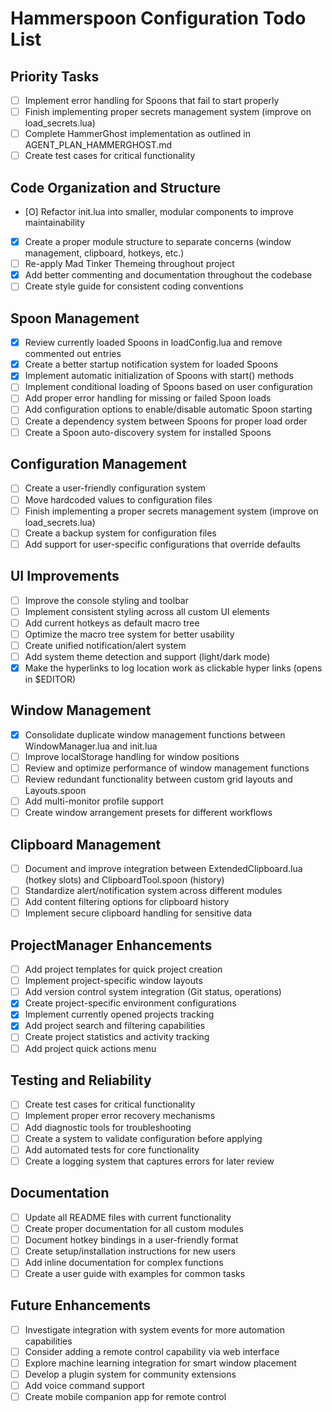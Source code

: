 # Hammerspoon Configuration Todo List

## Priority Tasks
- [ ] Implement error handling for Spoons that fail to start properly
- [ ] Finish implementing proper secrets management system (improve on load_secrets.lua)
- [ ] Complete HammerGhost implementation as outlined in AGENT_PLAN_HAMMERGHOST.md
- [ ] Create test cases for critical functionality

## Code Organization and Structure
- [O] Refactor init.lua into smaller, modular components to improve maintainability
- [X] Create a proper module structure to separate concerns (window management, clipboard, hotkeys, etc.)
- [ ] Re-apply Mad Tinker Themeing throughout project
- [X] Add better commenting and documentation throughout the codebase
- [ ] Create style guide for consistent coding conventions

## Spoon Management
- [X] Review currently loaded Spoons in loadConfig.lua and remove commented out entries
- [X] Create a better startup notification system for loaded Spoons
- [X] Implement automatic initialization of Spoons with start() methods
- [ ] Implement conditional loading of Spoons based on user configuration
- [ ] Add proper error handling for missing or failed Spoon loads
- [ ] Add configuration options to enable/disable automatic Spoon starting
- [ ] Create a dependency system between Spoons for proper load order
- [ ] Create a Spoon auto-discovery system for installed Spoons

## Configuration Management
- [ ] Create a user-friendly configuration system
- [ ] Move hardcoded values to configuration files
- [ ] Finish implementing a proper secrets management system (improve on load_secrets.lua)
- [ ] Create a backup system for configuration files
- [ ] Add support for user-specific configurations that override defaults

## UI Improvements
- [ ] Improve the console styling and toolbar
- [ ] Implement consistent styling across all custom UI elements
- [ ] Add current hotkeys as default macro tree
- [ ] Optimize the macro tree system for better usability
- [ ] Create unified notification/alert system
- [ ] Add system theme detection and support (light/dark mode)
- [X] Make the hyperlinks to log location work as clickable hyper links (opens in $EDITOR)

## Window Management
- [X] Consolidate duplicate window management functions between WindowManager.lua and init.lua
- [ ] Improve localStorage handling for window positions
- [ ] Review and optimize performance of window management functions
- [ ] Review redundant functionality between custom grid layouts and Layouts.spoon
- [ ] Add multi-monitor profile support
- [ ] Create window arrangement presets for different workflows

## Clipboard Management
- [ ] Document and improve integration between ExtendedClipboard.lua (hotkey slots) and ClipboardTool.spoon (history)
- [ ] Standardize alert/notification system across different modules
- [ ] Add content filtering options for clipboard history
- [ ] Implement secure clipboard handling for sensitive data

## ProjectManager Enhancements
- [ ] Add project templates for quick project creation
- [ ] Implement project-specific window layouts
- [ ] Add version control system integration (Git status, operations)
- [X] Create project-specific environment configurations
- [X] Implement currently opened projects tracking
- [X] Add project search and filtering capabilities
- [ ] Create project statistics and activity tracking
- [ ] Add project quick actions menu

## Testing and Reliability
- [ ] Create test cases for critical functionality
- [ ] Implement proper error recovery mechanisms
- [ ] Add diagnostic tools for troubleshooting
- [ ] Create a system to validate configuration before applying
- [ ] Add automated tests for core functionality
- [ ] Create a logging system that captures errors for later review

## Documentation
- [ ] Update all README files with current functionality
- [ ] Create proper documentation for all custom modules
- [ ] Document hotkey bindings in a user-friendly format
- [ ] Create setup/installation instructions for new users
- [ ] Add inline documentation for complex functions
- [ ] Create a user guide with examples for common tasks

## Future Enhancements
- [ ] Investigate integration with system events for more automation capabilities
- [ ] Consider adding a remote control capability via web interface
- [ ] Explore machine learning integration for smart window placement
- [ ] Develop a plugin system for community extensions
- [ ] Add voice command support
- [ ] Create mobile companion app for remote control

